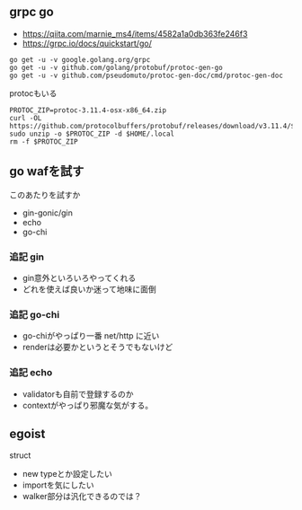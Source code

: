 ## grpc go

- https://qiita.com/marnie_ms4/items/4582a1a0db363fe246f3
- https://grpc.io/docs/quickstart/go/

```
go get -u -v google.golang.org/grpc
go get -u -v github.com/golang/protobuf/protoc-gen-go
go get -u -v github.com/pseudomuto/protoc-gen-doc/cmd/protoc-gen-doc

```

protocもいる

```
PROTOC_ZIP=protoc-3.11.4-osx-x86_64.zip
curl -OL https://github.com/protocolbuffers/protobuf/releases/download/v3.11.4/$PROTOC_ZIP
sudo unzip -o $PROTOC_ZIP -d $HOME/.local
rm -f $PROTOC_ZIP
```

## go wafを試す

このあたりを試すか

- gin-gonic/gin
- echo
- go-chi

### 追記 gin

- gin意外といろいろやってくれる
- どれを使えば良いか迷って地味に面倒

### 追記 go-chi

- go-chiがやっぱり一番 net/http に近い
- renderは必要かというとそうでもないけど

### 追記 echo

- validatorも自前で登録するのか
- contextがやっぱり邪魔な気がする。

## egoist

struct

- new typeとか設定したい
- importを気にしたい
- walker部分は汎化できるのでは？
